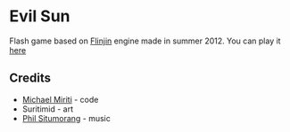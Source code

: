 Evil Sun
========

Flash game based on [Flinjin](https://github.com/miriti/Flinjin) engine made in summer 2012. You can play it [here](http://www.gamesbutler.com/game/11623/Evil_Sun/)

Credits
-------

* [Michael Miriti](http://miriti.github.io/) - code
* Suritimid - art
* [Phil Situmorang](http://www.philsitumorang.com/) - music
